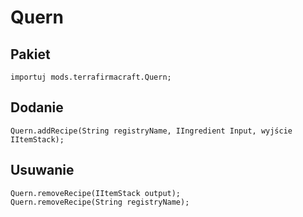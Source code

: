 # Quern

## Pakiet
```zenscript
importuj mods.terrafirmacraft.Quern;
```

## Dodanie

```zenscript
Quern.addRecipe(String registryName, IIngredient Input, wyjście IItemStack);
```

## Usuwanie

```zenscript
Quern.removeRecipe(IItemStack output);
Quern.removeRecipe(String registryName);
```